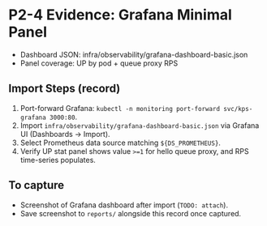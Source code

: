 # P2-4 Evidence: Grafana Minimal Panel
- Dashboard JSON: infra/observability/grafana-dashboard-basic.json
- Panel coverage: UP by pod + queue proxy RPS

## Import Steps (record)
1. Port-forward Grafana: `kubectl -n monitoring port-forward svc/kps-grafana 3000:80`.
2. Import `infra/observability/grafana-dashboard-basic.json` via Grafana UI (Dashboards → Import).
3. Select Prometheus data source matching `${DS_PROMETHEUS}`.
4. Verify UP stat panel shows value `>=1` for hello queue proxy, and RPS time-series populates.

## To capture
- Screenshot of Grafana dashboard after import (`TODO: attach`).
- Save screenshot to `reports/` alongside this record once captured.
